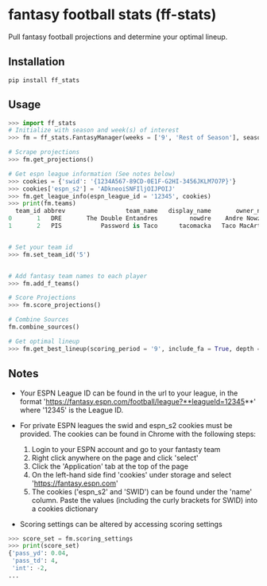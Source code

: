 # fantasy football stats (ff-stats)

Pull fantasy football projections and determine your optimal lineup.


## Installation

```
pip install ff_stats
```

## Usage
```python
>>> import ff_stats
# Initialize with season and week(s) of interest
>>> fm = ff_stats.FantasyManager(weeks = ['9', 'Rest of Season'], season = '2021')

# Scrape projections
>>> fm.get_projections()

# Get espn league information (See notes below)
>>> cookies = {'swid': '{1234A567-89CD-0E1F-G2HI-3456JKLM7O7P}'}
>>> cookies['espn_s2'] = 'ADkneoiSNFIljOIJPOIJ'
>>> fm.get_league_info(espn_league_id = '12345', cookies)
>>> print(fm.teams)
  team_id abbrev                 team_name   display_name       owner_name
0       1   DRE       The Double Entandres         nowdre    Andre Nowzick
1       2   PIS           Password is Taco      tacomacka   Taco MacArthur


# Set your team id
>>> fm.set_team_id('5')


# Add fantasy team names to each player
>>> fm.add_f_teams()

# Score Projections
>>> fm.score_projections()

# Combine Sources
fm.combine_sources()

# Get optimal lineup
>>> fm.get_best_lineup(scoring_period = '9', include_fa = True, depth = 2)
```


## Notes
* Your ESPN League ID can be found in the url to your league, in the format 'https://fantasy.espn.com/football/league?**leagueId=12345**' where '12345' is the League ID.

* For private ESPN leagues the swid and espn_s2 cookies must be provided. The cookies can be found in Chrome with the following steps:
  1. Login to your ESPN account and go to your fantasty team
  2. Right click anywhere on the page and click 'select'
  3. Click the 'Application' tab at the top of the page
  4. On the left-hand side find 'cookies' under storage and select 'https://fantasy.espn.com'
  5. The cookies ('espn_s2' and 'SWID') can be found under the 'name' column. Paste the values (including the curly brackets for SWID) into a cookies dictionary 



* Scoring settings can be altered by accessing scoring settings
```python
>>> score_set = fm.scoring_settings
>>> print(score_set)
{'pass_yd': 0.04,
 'pass_td': 4,
 'int': -2,
...
```

